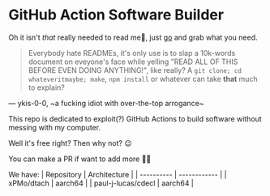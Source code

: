 # GitHub Action Software Builder
Oh it isn't *that* really needed to read me🥱, just [go](https://github.com/ykis-0-0/software-builder/actions) and grab what you need.

> Everybody hate READMEs, it's only use is to slap a 10k-words document on eveyone's face while yelling "READ ALL OF THIS BEFORE EVEN DOING ANYTHING!", like really? A `git clone; cd whateveritmaybe; make`, `npm install` or  whatever can take **that** much to explain?

&mdash; ykis-0-0, ~a fucking idiot with over-the-top arrogance~

This repo is dedicated to exploit(?) GitHub Actions to build software without messing with my computer.

Well it's free right? Then why not? 😉

You can make a PR if want to add more 💁‍♂️

We have:
| Repository   | Architecture |
| ----------   | ------------ |
| xPMo/dtach   | aarch64 |
| paul-j-lucas/cdecl | aarch64 |
